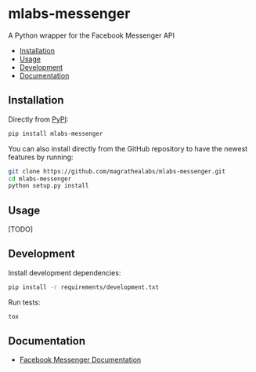 # mlabs-messenger

A Python wrapper for the Facebook Messenger API

- [Installation](#installation)
- [Usage](#usage)
- [Development](#development)
- [Documentation](#documentation)

## Installation

Directly from [PyPI](https://pypi.python.org/pypi/mlabs-messenger):

```bash
pip install mlabs-messenger
```

You can also install directly from the GitHub repository to have the newest features by running:

```bash
git clone https://github.com/magrathealabs/mlabs-messenger.git
cd mlabs-messenger
python setup.py install
```

## Usage

[TODO]

## Development

Install development dependencies:

```bash
pip install -r requirements/development.txt
```

Run tests:

```bash
tox
```

## Documentation

* [Facebook Messenger Documentation](https://developers.facebook.com/docs/messenger-platform)
